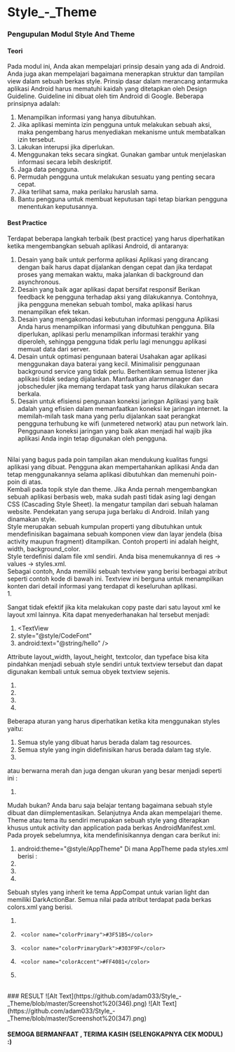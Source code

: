 # Style_-_Theme
### Pengupulan Modul Style And Theme
#### Teori <br>
Pada modul ini, Anda akan mempelajari prinsip desain yang ada di Android. Anda juga akan mempelajari bagaimana menerapkan struktur dan tampilan view dalam sebuah berkas style. 
Prinsip dasar dalam merancang antarmuka aplikasi Android harus mematuhi kaidah yang ditetapkan oleh Design Guideline. Guideline ini dibuat oleh tim Android di Google. Beberapa prinsipnya adalah:
<br>
1.	Menampilkan informasi yang hanya dibutuhkan.
2.	Jika aplikasi meminta izin pengguna untuk melakukan sebuah aksi, maka pengembang harus menyediakan mekanisme untuk membatalkan izin tersebut.
3.	Lakukan interupsi jika diperlukan.
4.	Menggunakan teks secara singkat. Gunakan gambar untuk menjelaskan informasi secara lebih deskriptif.
5.	Jaga data pengguna.
6.	Permudah pengguna untuk melakukan sesuatu yang penting secara cepat.
7.	Jika terlihat sama, maka perilaku haruslah sama.
8.	Bantu pengguna untuk membuat keputusan tapi tetap biarkan pengguna menentukan keputusannya. <br>

#### Best Practice
Terdapat beberapa langkah terbaik (best practice) yang harus diperhatikan ketika mengembangkan sebuah aplikasi Android, di antaranya: <br>
1.	Desain yang baik untuk performa aplikasi
Aplikasi yang dirancang dengan baik harus dapat dijalankan dengan cepat dan jika terdapat proses yang memakan waktu, maka jalankan di background dan asynchronous.
2.	Desain yang baik agar aplikasi dapat bersifat responsif
Berikan feedback ke pengguna terhadap aksi yang dilakukannya. Contohnya, jika pengguna menekan sebuah tombol, maka aplikasi harus menampilkan efek tekan.
3.	Desain yang mengakomodasi kebutuhan informasi pengguna
Aplikasi Anda harus menampilkan informasi yang dibutuhkan pengguna. Bila diperlukan, aplikasi perlu menampilkan informasi terakhir yang diperoleh, sehingga pengguna tidak perlu lagi menunggu aplikasi memuat data dari server.
4.	Desain untuk optimasi pengunaan baterai
Usahakan agar aplikasi menggunakan daya baterai yang kecil. Minimalisir penggunaan background service yang tidak perlu. Berhentikan semua listener jika aplikasi tidak sedang dijalankan. Manfaatkan alarmmanager dan jobscheduler jika memang terdapat task yang harus dilakukan secara berkala.
5.	Desain untuk efisiensi pengunaan koneksi jaringan
Aplikasi yang baik adalah yang efisien dalam memanfaatkan koneksi ke jaringan internet. Ia memilah-milah task mana yang perlu dijalankan saat perangkat pengguna terhubung ke wifi (unmetered network) atau pun network lain. Penggunaan koneksi jaringan yang baik akan menjadi hal wajib jika aplikasi Anda ingin tetap digunakan oleh pengguna.
<br>
Nilai yang bagus pada poin tampilan akan mendukung kualitas fungsi aplikasi yang dibuat. Pengguna akan mempertahankan aplikasi Anda dan tetap menggunakannya selama aplikasi dibutuhkan dan memenuhi poin-poin di atas. <br>
Kembali pada topik style dan theme. Jika Anda pernah mengembangkan sebuah aplikasi berbasis web, maka sudah pasti tidak asing lagi dengan CSS (Cascading Style Sheet). Ia mengatur tampilan dari sebuah halaman website. Pendekatan yang serupa juga berlaku di Android. Inilah yang dinamakan style. <br>
Style merupakan sebuah kumpulan properti yang dibutuhkan untuk mendefinisikan bagaimana sebuah komponen view dan layar jendela (bisa activity maupun fragment) ditampilkan. Contoh properti ini adalah height, width, background_color. <br>
Style terdefinisi dalam file xml sendiri. Anda bisa menemukannya di res →  values  →  styles.xml. <br>
Sebagai contoh, Anda memiliki sebuah textview yang berisi berbagai atribut seperti contoh kode di bawah ini. Textview ini berguna untuk menampilkan konten dari detail informasi yang terdapat di keseluruhan aplikasi. <br>
1.	<TextView
2.	android:layout_width="match_parent"
3.	android:layout_height="wrap_content"
4.	android:textColor="#00FF00"
5.	android:typeface="monospace"
6.	android:text="@string/hello" />

Sangat tidak efektif jika kita melakukan copy paste dari satu layout xml ke layout xml lainnya. Kita dapat menyederhanakan hal tersebut menjadi: <br>
1.	<TextView
2.	style="@style/CodeFont"
3.	android:text="@string/hello" />

Attribute layout_width, layout_height, textcolor, dan typeface bisa kita pindahkan menjadi sebuah style sendiri untuk textview tersebut dan dapat digunakan kembali untuk semua obyek textview sejenis. <br>
1.	<?xml version="1.0" encoding="utf-8"?>
2.	<resources>
3.	<style name="CodeFont" parent="@android:style/TextAppearance.Medium">
4.	    <item name="android:layout_width">match_parent</item>
5.	    <item name="android:layout_height">wrap_content</item>
6.	    <item name="android:textcolor">#00FF00</item>
7.	    <item name="android:typeface">monospace</item>
8.	</style>
9.	</resources>

Beberapa aturan yang harus diperhatikan ketika kita menggunakan styles yaitu: <br>
1.	Semua style yang dibuat harus berada dalam tag resources.<br>
2.	Semua style yang ingin didefinisikan harus berada dalam tag style.<br>
1.	<style name="CodeFont" parent="@android:style/TextAppearance.Medium"><br>

Name      :    Nama dari style yang Anda buat. <br>
Parent    :     Nilai style yang akan mewarisi style (termasuk attribute di dalamnya) yang telah ada, umumnya bawaan dari sdk ataupun platform. <br>
Style yang diwarisi akan dapat diubah dan ditambahkan atributnya dalam style baru yang Anda buat. Android sudah menyediakan beragam style yang bisa Anda gunakan untuk beragam tampilan.<br>
3.	Semua atribut yang didefinisikan dalam sebuah style harus berada dalam tag item.
1.	<item name="android:layout_width">match_parent</item>

Name                  :    Nama atribut yang ingin didefinisikan.<br>
Match_parent :    Nilai dari atribut tersebut.<br>
Andaikan dalam satu kasus Anda ingin membuat turunan dari style yang telah Anda buat. Misalnya Anda ingin membuat style CodeFont berwarna merah, Anda dapat melakukannya dengan cara berikut ini:
1.	<style name="CodeFont.Red">
2.	<item name="android:textColor">#FF0000</item>
3.	</style>
atau berwarna merah dan juga dengan ukuran yang besar menjadi seperti ini :
1.	<style name="CodeFont.Red">
2.	<item name="android:textColor">#FF0000</item>
3.	<item name="android:textSize">30sp</item>
4.	</style>
Mudah bukan? Anda baru saja belajar tentang bagaimana sebuah style dibuat dan diimplementasikan. Selanjutnya Anda akan mempelajari theme.<br>
Theme atau tema itu sendiri merupakan sebuah style yang diterapkan khusus untuk activity dan application pada berkas AndroidManifest.xml. Pada proyek sebelumnya, kita mendefinisikannya dengan cara berikut ini:<br>
1.	android:theme="@style/AppTheme"
Di mana AppTheme pada styles.xml berisi :
1.	<resources>
2.	<style name="AppTheme" parent="Theme.AppCompat.Light.DarkActionBar">
3.	    <!-- Customize your theme here. -->
4.	    <item name="colorPrimary">@color/colorPrimary</item>
5.	    <item name="colorPrimaryDark">@color/colorPrimaryDark</item>
6.	    <item name="colorAccent">@color/colorAccent</item>
7.	</style>
8.	</resources>
Sebuah styles yang inherit ke tema AppCompat untuk varian light dan memiliki DarkActionBar. Semua nilai pada atribut terdapat pada berkas colors.xml yang berisi.
1.	<resources>
2.	    <color name="colorPrimary">#3F51B5</color>
3.	    <color name="colorPrimaryDark">#303F9F</color>
4.	    <color name="colorAccent">#FF4081</color>
5.	</resources>
<br>
### RESULT
![Alt Text](https://github.com/adam033/Style_-_Theme/blob/master/Screenshot%20(346).png)
![Alt Text](https://github.com/adam033/Style_-_Theme/blob/master/Screenshot%20(347).png)

#### SEMOGA BERMANFAAT , TERIMA KASIH (SELENGKAPNYA CEK MODUL) :)




